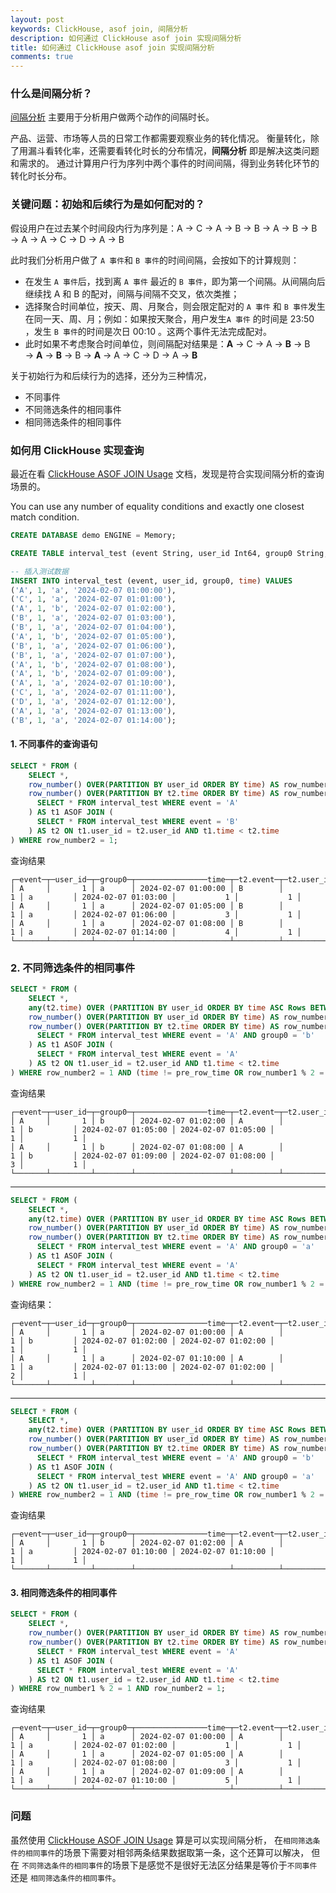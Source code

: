 ```yaml
---
layout: post
keywords: ClickHouse, asof join, 间隔分析
description: 如何通过 ClickHouse asof join 实现间隔分析
title: 如何通过 ClickHouse asof join 实现间隔分析
comments: true
---
```

### 什么是间隔分析？

[间隔分析](https://manual.sensorsdata.cn/sa/latest/zh_cn/%E9%97%B4%E9%9A%94%E5%88%86%E6%9E%90-138871875.html) 主要用于分析用户做两个动作的间隔时长。

产品、运营、市场等人员的日常工作都需要观察业务的转化情况。
衡量转化，除了用漏斗看转化率，还需要看转化时长的分布情况，**间隔分析** 即是解决这类问题和需求的。
通过计算用户行为序列中两个事件的时间间隔，得到业务转化环节的转化时长分布。

### 关键问题：初始和后续行为是如何配对的？

假设用户在过去某个时间段内行为序列是：A → C → A → B → B → A → B → B → A → A → C → D → A → B

此时我们分析用户做了 `A 事件`和 `B 事件`的时间间隔，会按如下的计算规则：
- 在发生 `A 事件`后，找到离 `A 事件` 最近的 `B 事件`，即为第一个间隔。从间隔向后继续找 A 和 B 的配对，间隔与间隔不交叉，依次类推；
- 选择聚合时间单位，按天、周、月聚合，则会限定配对的 `A 事件` 和 `B 事件`发生在同一天、周、月；例如：如果按天聚合，用户发生`A 事件` 的时间是 23:50 ，发生 `B 事件`的时间是次日 00:10 。这两个事件无法完成配对。
- 此时如果不考虑聚合时间单位，则间隔配对结果是：**A** → C → A → **B** → B → **A** → **B** → B → **A** → A → C → D → A → **B**

关于初始行为和后续行为的选择，还分为三种情况，
- 不同事件
- 不同筛选条件的相同事件
- 相同筛选条件的相同事件
### 如何用 ClickHouse 实现查询

最近在看 [ClickHouse ASOF JOIN Usage](https://clickhouse.com/docs/en/sql-reference/statements/select/join#asof-join-usage) 文档，发现是符合实现间隔分析的查询场景的。

You can use any number of equality conditions and exactly one closest match condition.

```sql
CREATE DATABASE demo ENGINE = Memory;

CREATE TABLE interval_test (event String, user_id Int64, group0 String, time DateTime) ENGINE = Memory;

-- 插入测试数据
INSERT INTO interval_test (event, user_id, group0, time) VALUES
('A', 1, 'a', '2024-02-07 01:00:00'),
('C', 1, 'a', '2024-02-07 01:01:00'),
('A', 1, 'b', '2024-02-07 01:02:00'),
('B', 1, 'a', '2024-02-07 01:03:00'),
('B', 1, 'a', '2024-02-07 01:04:00'),
('A', 1, 'b', '2024-02-07 01:05:00'),
('B', 1, 'a', '2024-02-07 01:06:00'),
('B', 1, 'a', '2024-02-07 01:07:00'),
('A', 1, 'b', '2024-02-07 01:08:00'),
('A', 1, 'b', '2024-02-07 01:09:00'),
('A', 1, 'a', '2024-02-07 01:10:00'),
('C', 1, 'a', '2024-02-07 01:11:00'),
('D', 1, 'a', '2024-02-07 01:12:00'),
('A', 1, 'a', '2024-02-07 01:13:00'),
('B', 1, 'a', '2024-02-07 01:14:00');
```

#### 1. 不同事件的查询语句
```sql
SELECT * FROM (
	SELECT *,
	row_number() OVER(PARTITION BY user_id ORDER BY time) AS row_number1,
	row_number() OVER(PARTITION BY t2.time ORDER BY time) AS row_number2 FROM (
	  SELECT * FROM interval_test WHERE event = 'A'
	) AS t1 ASOF JOIN (
	  SELECT * FROM interval_test WHERE event = 'B'
	) AS t2 ON t1.user_id = t2.user_id AND t1.time < t2.time
) WHERE row_number2 = 1;
```

查询结果
```
┌─event─┬─user_id─┬─group0─┬────────────────time─┬─t2.event─┬─t2.user_id─┬─t2.group0─┬─────────────t2.time─┬─row_number1─┬─row_number2─┐
│ A     │       1 │ a      │ 2024-02-07 01:00:00 │ B        │          1 │ a         │ 2024-02-07 01:03:00 │           1 │           1 │
│ A     │       1 │ a      │ 2024-02-07 01:05:00 │ B        │          1 │ a         │ 2024-02-07 01:06:00 │           3 │           1 │
│ A     │       1 │ a      │ 2024-02-07 01:08:00 │ B        │          1 │ a         │ 2024-02-07 01:14:00 │           4 │           1 │
└───────┴─────────┴────────┴─────────────────────┴──────────┴────────────┴───────────┴─────────────────────┴─────────────┴─────────────┘
```

### 2. 不同筛选条件的相同事件

```sql
SELECT * FROM (
	SELECT *,
	any(t2.time) OVER (PARTITION BY user_id ORDER BY time ASC Rows BETWEEN 1 PRECEDING AND CURRENT ROW) AS pre_row_time,
	row_number() OVER(PARTITION BY user_id ORDER BY time) AS row_number1,
	row_number() OVER(PARTITION BY t2.time ORDER BY time) AS row_number2 FROM (
	  SELECT * FROM interval_test WHERE event = 'A' AND group0 = 'b'
	) AS t1 ASOF JOIN (
	  SELECT * FROM interval_test WHERE event = 'A'
	) AS t2 ON t1.user_id = t2.user_id AND t1.time < t2.time
) WHERE row_number2 = 1 AND (time != pre_row_time OR row_number1 % 2 = 1);
```

查询结果
```
┌─event─┬─user_id─┬─group0─┬────────────────time─┬─t2.event─┬─t2.user_id─┬─t2.group0─┬─────────────t2.time─┬────────pre_row_time─┬─row_number1─┬─row_number2─┐
│ A     │       1 │ b      │ 2024-02-07 01:02:00 │ A        │          1 │ b         │ 2024-02-07 01:05:00 │ 2024-02-07 01:05:00 │           1 │           1 │
│ A     │       1 │ b      │ 2024-02-07 01:08:00 │ A        │          1 │ b         │ 2024-02-07 01:09:00 │ 2024-02-07 01:08:00 │           3 │           1 │
└───────┴─────────┴────────┴─────────────────────┴──────────┴────────────┴───────────┴─────────────────────┴─────────────────────┴─────────────┴─────────────┘
```

---

```sql
SELECT * FROM (
	SELECT *,
	any(t2.time) OVER (PARTITION BY user_id ORDER BY time ASC Rows BETWEEN 1 PRECEDING AND CURRENT ROW) AS pre_row_time,
	row_number() OVER(PARTITION BY user_id ORDER BY time) AS row_number1,
	row_number() OVER(PARTITION BY t2.time ORDER BY time) AS row_number2 FROM (
	  SELECT * FROM interval_test WHERE event = 'A' AND group0 = 'a'
	) AS t1 ASOF JOIN (
	  SELECT * FROM interval_test WHERE event = 'A'
	) AS t2 ON t1.user_id = t2.user_id AND t1.time < t2.time
) WHERE row_number2 = 1 AND (time != pre_row_time OR row_number1 % 2 = 1);
```

查询结果：
```
┌─event─┬─user_id─┬─group0─┬────────────────time─┬─t2.event─┬─t2.user_id─┬─t2.group0─┬─────────────t2.time─┬────────pre_row_time─┬─row_number1─┬─row_number2─┐
│ A     │       1 │ a      │ 2024-02-07 01:00:00 │ A        │          1 │ b         │ 2024-02-07 01:02:00 │ 2024-02-07 01:02:00 │           1 │           1 │
│ A     │       1 │ a      │ 2024-02-07 01:10:00 │ A        │          1 │ a         │ 2024-02-07 01:13:00 │ 2024-02-07 01:02:00 │           2 │           1 │
└───────┴─────────┴────────┴─────────────────────┴──────────┴────────────┴───────────┴─────────────────────┴─────────────────────┴─────────────┴─────────────┘
```

---

```sql
SELECT * FROM (
	SELECT *,
	any(t2.time) OVER (PARTITION BY user_id ORDER BY time ASC Rows BETWEEN 1 PRECEDING AND CURRENT ROW) AS pre_row_time,
	row_number() OVER(PARTITION BY user_id ORDER BY time) AS row_number1,
	row_number() OVER(PARTITION BY t2.time ORDER BY time) AS row_number2 FROM (
	  SELECT * FROM interval_test WHERE event = 'A' AND group0 = 'b'
	) AS t1 ASOF JOIN (
	  SELECT * FROM interval_test WHERE event = 'A' AND group0 = 'a'
	) AS t2 ON t1.user_id = t2.user_id AND t1.time < t2.time
) WHERE row_number2 = 1 AND (time != pre_row_time OR row_number1 % 2 = 1);
```

查询结果
```
┌─event─┬─user_id─┬─group0─┬────────────────time─┬─t2.event─┬─t2.user_id─┬─t2.group0─┬─────────────t2.time─┬────────pre_row_time─┬─row_number1─┬─row_number2─┐
│ A     │       1 │ b      │ 2024-02-07 01:02:00 │ A        │          1 │ a         │ 2024-02-07 01:10:00 │ 2024-02-07 01:10:00 │           1 │           1 │
└───────┴─────────┴────────┴─────────────────────┴──────────┴────────────┴───────────┴─────────────────────┴─────────────────────┴─────────────┴─────────────┘
```


#### 3. 相同筛选条件的相同事件
```sql
SELECT * FROM (
	SELECT *,
	row_number() OVER(PARTITION BY user_id ORDER BY time) AS row_number1,
	row_number() OVER(PARTITION BY t2.time ORDER BY time) AS row_number2 FROM (
	  SELECT * FROM interval_test WHERE event = 'A'
	) AS t1 ASOF JOIN (
	  SELECT * FROM interval_test WHERE event = 'A'
	) AS t2 ON t1.user_id = t2.user_id AND t1.time < t2.time
) WHERE row_number1 % 2 = 1 AND row_number2 = 1;
```

查询结果
```
┌─event─┬─user_id─┬─group0─┬────────────────time─┬─t2.event─┬─t2.user_id─┬─t2.group0─┬─────────────t2.time─┬─row_number1─┬─row_number2─┐
│ A     │       1 │ a      │ 2024-02-07 01:00:00 │ A        │          1 │ a         │ 2024-02-07 01:02:00 │           1 │           1 │
│ A     │       1 │ a      │ 2024-02-07 01:05:00 │ A        │          1 │ a         │ 2024-02-07 01:08:00 │           3 │           1 │
│ A     │       1 │ a      │ 2024-02-07 01:09:00 │ A        │          1 │ a         │ 2024-02-07 01:10:00 │           5 │           1 │
└───────┴─────────┴────────┴─────────────────────┴──────────┴────────────┴───────────┴─────────────────────┴─────────────┴─────────────┘
```

### 问题

虽然使用 [ClickHouse ASOF JOIN Usage](https://clickhouse.com/docs/en/sql-reference/statements/select/join#asof-join-usage) 算是可以实现间隔分析，
在`相同筛选条件的相同事件`的场景下需要对相邻两条结果数据取第一条，这个还算可以解决，
但在 `不同筛选条件的相同事件`的场景下是感觉不是很好无法区分结果是等价于`不同事件` 还是 `相同筛选条件的相同事件`。